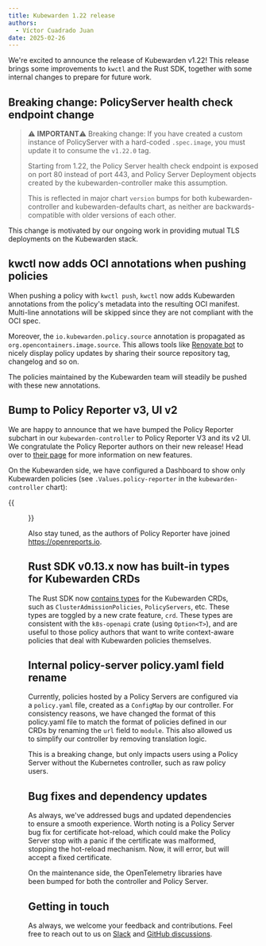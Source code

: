 ```yaml
---
title: Kubewarden 1.22 release
authors:
  - Víctor Cuadrado Juan
date: 2025-02-26
---
```


We're excited to announce the release of Kubewarden v1.22! This release
brings some improvements to `kwctl` and the Rust SDK, together with some
internal changes to prepare for future work.

## Breaking change: PolicyServer health check endpoint change

> ⚠️ **IMPORTANT**⚠️
> Breaking change: If you have created a custom instance of PolicyServer with a
> hard-coded `.spec.image`, you must update it to consume the `v1.22.0` tag.
>
> Starting from 1.22, the Policy Server health check endpoint is exposed on port
> 80 instead of port 443, and Policy Server Deployment objects created by the
> kubewarden-controller make this assumption.
>
> This is reflected in major chart `version` bumps for both
> kubewarden-controller and kubewarden-defaults chart,
> as neither are backwards-compatible with older versions of each other.

This change is motivated by our ongoing work in providing mutual TLS
deployments on the Kubewarden stack.

## kwctl now adds OCI annotations when pushing policies

When pushing a policy with `kwctl push`, `kwctl` now adds Kubewarden
annotations from the policy's metadata into the resulting OCI manifest.
Multi-line annotations will be skipped since they are not compliant with the
OCI spec.

Moreover, the `io.kubewarden.policy.source` annotation is propagated as
`org.opencontainers.image.source`. This allows tools like [Renovate
bot](https://docs.renovatebot.com/modules/datasource/docker/#description) to
nicely display policy updates by sharing their source repository tag, changelog
and so on.

The policies maintained by the Kubewarden team will steadily be pushed with
these new annotations.

## Bump to Policy Reporter v3, UI v2

We are happy to announce that we have bumped the Policy Reporter subchart in
our `kubewarden-controller` to Policy Reporter V3 and its v2 UI. We
congratulate the Policy Reporter authors on their new release! Head over to [their
page](https://kyverno.github.io/policy-reporter/) for more information on new
features.

On the Kubewarden side, we have configured a Dashboard to show only Kubewarden
policies (see `.Values.policy-reporter` in the `kubewarden-controller` chart):

{{<figure src="/images/policy-reporter_kubewarden-filter.png" alt="screenshot of the Policy Reporter UI v2 dashboard"  >}}

Also stay tuned, as the authors of Policy Reporter have joined https://openreports.io.

## Rust SDK v0.13.x now has built-in types for Kubewarden CRDs

The Rust SDK now [contains types](https://docs.rs/kubewarden-policy-sdk/latest/kubewarden_policy_sdk/crd/index.html) for the Kubewarden CRDs, such as
`ClusterAdmissionPolicies`, `PolicyServers`, etc. These types are toggled by a new
crate feature, `crd`. These types are consistent with the `k8s-openapi` crate
(using `Option<T>`), and are useful to those policy authors that want to write
context-aware policies that deal with Kubewarden policies themselves.

## Internal policy-server policy.yaml field rename

Currently, policies hosted by a Policy Servers are configured via a `policy.yaml` file, created as a
`ConfigMap` by our controller. For consistency reasons, we have changed the
format of this policy.yaml file to match the format of policies defined in our
CRDs by renaming the `url` field to `module`. This also allowed us to simplify
our controller by removing translation logic.

This is a breaking change, but only impacts users using a Policy Server without
the Kubernetes controller, such as raw policy users.

## Bug fixes and dependency updates

As always, we've addressed bugs and updated dependencies to ensure a smooth experience.
Worth noting is a Policy Server bug fix for certificate hot-reload, which could
make the Policy Server stop with a panic if the certificate was malformed,
stopping the hot-reload mechanism. Now, it will error, but will accept a fixed
certificate.

On the maintenance side, the OpenTelemetry libraries have been bumped for both
the controller and Policy Server.

## Getting in touch

As always, we welcome your feedback and contributions. Feel free to reach out
to us on [Slack](https://kubernetes.slack.com/?redir=%2Fmessages%2Fkubewarden)
and [GitHub discussions](https://github.com/orgs/kubewarden/discussions).
